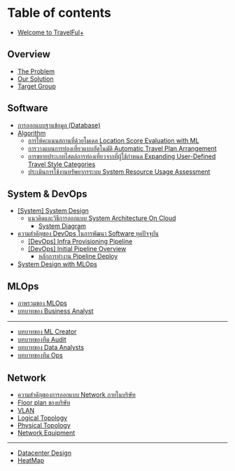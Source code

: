 # Table of contents

* [Welcome to TravelFul+](README.md)

## Overview

* [The Problem](overview/the-problem.md)
* [Our Solution](overview/our-solution.md)
* [Target Group](overview/target-group.md)

## Software

* [การออกแบบฐานข้อมูล (Database)](software/database.md)
* [Algorithm](software/algorithm/README.md)
  * [การให้คะแนนสถานที่ด้วยโมเดล Location Score Evaluation with ML](software/algorithm/location-score-evaluation-with-ml.md)
  * [การวางแผนการท่องเที่ยวแบบอัตโนมัติ Automatic Travel Plan Arrangement](software/algorithm/automatic-travel-plan-arrangement.md)
  * [การขยายประเภทไสตล์การท่องเที่ยวจากที่ผู้ใช้กำหนด Expanding User-Defined Travel Style Categories](software/algorithm/expanding-user-defined-travel-style-categories.md)
  * [ประเมินการใช้งานทรัพยากรระบบ System Resource Usage Assessment](software/algorithm/system-resource-usage-assessment.md)

## System & DevOps

* [\[System\] System Design](system-and-devops/system-system-design/README.md)
  * [แนวคิดและวิธีการออกแบบ System Architecture On Cloud](system-and-devops/system-system-design/system-architecture-on-cloud/README.md)
    * [System Diagram](system-and-devops/system-system-design/system-architecture-on-cloud/system-diagram.md)
* [ความสำคัญของ DevOps ในการพัฒนา Software ยุคปัจจุบัน](system-and-devops/devops-software/README.md)
  * [\[DevOps\] Infra Provisioning Pipeline](system-and-devops/devops-software/devops-infra-provisioning-pipeline.md)
  * [\[DevOps\] Initial Pipeline Overview](system-and-devops/devops-software/devops-initial-pipeline-overview/README.md)
    * [หลักการทำงาน Pipeline Deploy](system-and-devops/devops-software/devops-initial-pipeline-overview/pipeline-deploy.md)
* [System Design with MLOps](system-and-devops/system-design-with-mlops.md)

## MLOps

* [ภาพรวมของ MLOps](mlops/mlops.md)
* [บทบาทของ Business Analyst](mlops/business-analyst.md)

***

* [บทบาทของ ML Creator](ml-creator.md)
* [บทบาทของทีม Audit](audit.md)
* [บทบาทของ Data Analysts](data-analysts.md)
* [บทบาทของทีม Ops](ops.md)

## Network

* [ความสำคัญของการออกแบบ Network ภายในบริษัท](network/network.md)
* [Floor plan ของบริษัท](network/floor-plan.md)
* [VLAN](network/vlan.md)
* [Logical Topology](network/logical-topology.md)
* [Physical Topology](network/physical-topology.md)
* [Network Equipment](network/network-equipment.md)

***

* [Datacenter Design](datacenter-design.md)
* [HeatMap](heatmap.md)
